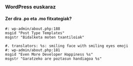 ### WordPress euskaraz
#### Zer dira .po eta .mo fitxategiak?

```
#: wp-admin/about.php:188
msgid "Post Type Templates"
msgstr "Bidalketa moten txantiloiak"

#. translators: %s: smiling face with smiling eyes emoji
#: wp-admin/about.php:181
msgid "Even More Developer Happiness %s"
msgstr "Garatzeko are poztasun handiagoa %s"
```